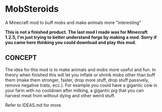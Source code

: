 # MobSteroids
A Minecraft mod to buff mobs and make animals more "interesting"

**This is not a finished product. The last mod I made was for Minecraft 1.2.5, I'm just trying to better understand forge by making a mod. Sorry if you came here thinking you could download and play this mod.**

## CONCEPT

The idea for this mod is to make animals and mobs more useful and fun. In theory when finished this will let you inflate or shrink mobs other than buff them (make them stronger, faster, drop more stuff, drop stuff passively, remove negative traits, ecc.). For example you could have a gigantic cow in your farm with no cooldown after milking, a gigantic pig that you can harvest meat from without dying and other weird stuff.

Refer to IDEAS.md for more.
